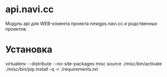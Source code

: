 api.navi.cc
===========

Модуль api для WEB-клиента проекта newgps.navi.cc и родственных проектов.

Установка
=========

virtualenv --distribute --no-site-packages misc
source ./misc/bin/activate
./misc/bin/pip install -q -r ./requirements.txt

